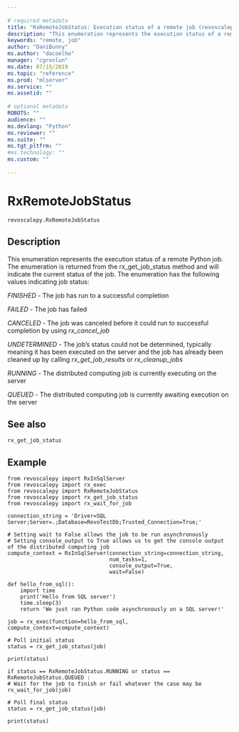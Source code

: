 ```yaml
--- 
 
# required metadata 
title: "RxRemoteJobStatus: Execution status of a remote job (revoscalepy)" 
description: "This enumeration represents the execution status of a remote Python job.  The enumeration is returned from the rx_get_job_status method and will indicate the current status of the job.  The enumeration has the following values indicating job status:FINISHED - The job has run to a successful completionFAILED - The job has failedCANCELED - The job was cancelled before it could run to successful completion by using rx_cancel_jobUNDETERMINED - The job’s status could not be determined, typically meaning it has been executed on the server and the job has already been cleaned up by calling rx_get_job_results or rx_cleanup_jobsRUNNING - The distributed computing job is currently executing on the serverQUEUED - The distributed computing job is currently awaiting execution on the server" 
keywords: "remote, job" 
author: "DaniBunny"
ms.author: "dacoelho" 
manager: "cgronlun" 
ms.date: 07/15/2019
ms.topic: "reference" 
ms.prod: "mlserver" 
ms.service: "" 
ms.assetid: "" 
 
# optional metadata 
ROBOTS: "" 
audience: "" 
ms.devlang: "Python" 
ms.reviewer: "" 
ms.suite: "" 
ms.tgt_pltfrm: "" 
#ms.technology: "" 
ms.custom: "" 
 
---
```


# RxRemoteJobStatus


 



```
revoscalepy.RxRemoteJobStatus
```





## Description

This enumeration represents the execution status of a remote Python job.  The enumeration is returned from the
rx_get_job_status method and will indicate the current status of the job.  The enumeration has the following
values indicating job status:

*FINISHED* - The job has run to a successful completion

*FAILED* - The job has failed

*CANCELED* - The job was canceled before it could run to successful completion by using *rx_cancel_job*

*UNDETERMINED* - The job’s status could not be determined, typically meaning it has been executed on the server
and the job has already been cleaned up by calling *rx_get_job_results* or *rx_cleanup_jobs*

*RUNNING* - The distributed computing job is currently executing on the server

*QUEUED* - The distributed computing job is currently awaiting execution on the server


## See also

`rx_get_job_status`


## Example



```
from revoscalepy import RxInSqlServer
from revoscalepy import rx_exec
from revoscalepy import RxRemoteJobStatus
from revoscalepy import rx_get_job_status
from revoscalepy import rx_wait_for_job

connection_string = 'Driver=SQL Server;Server=.;Database=RevoTestDb;Trusted_Connection=True;'

# Setting wait to False allows the job to be run asynchronously
# Setting console_output to True allows us to get the console output of the distributed computing job
compute_context = RxInSqlServer(connection_string=connection_string,
                                num_tasks=1,
                                console_output=True,
                                wait=False)

def hello_from_sql():
    import time
    print('Hello from SQL server')
    time.sleep(3)
    return 'We just ran Python code asynchronously on a SQL server!'

job = rx_exec(function=hello_from_sql, compute_context=compute_context)

# Poll initial status
status = rx_get_job_status(job)

print(status)

if status == RxRemoteJobStatus.RUNNING or status == RxRemoteJobStatus.QUEUED :
# Wait for the job to finish or fail whatever the case may be
rx_wait_for_job(job)

# Poll final status
status = rx_get_job_status(job)

print(status)
```

